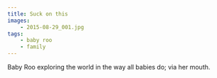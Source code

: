 ```yaml
---
title: Suck on this
images:
    - 2015-08-29_001.jpg
tags:
    - baby roo
    - family
---
```

Baby Roo exploring the world in the way all babies do; via her mouth.